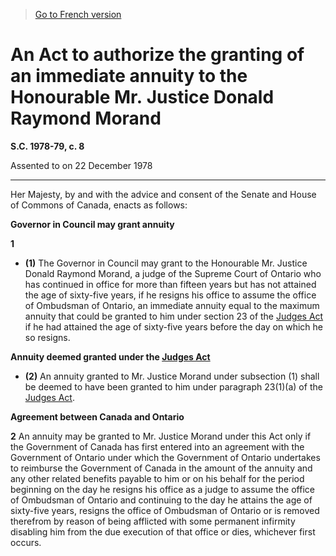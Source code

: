 > [Go to French version](/fr/Lois/Lois%20du%20Canada/1978-79/ch.%208.md)

# An Act to authorize the granting of an immediate annuity to the Honourable Mr. Justice Donald Raymond Morand

**S.C. 1978-79, c. 8**


Assented to on 22 December 1978

----------



Her Majesty, by and with the advice and consent of the Senate and House of Commons of Canada, enacts as follows:






**Governor in Council may grant annuity**

**1** 

- **(1)** The Governor in Council may grant to the Honourable Mr. Justice Donald Raymond Morand, a judge of the Supreme Court of Ontario who has continued in office for more than fifteen years but has not attained the age of sixty-five years, if he resigns his office to assume the office of Ombudsman of Ontario, an immediate annuity equal to the maximum annuity that could be granted to him under section 23 of the [Judges Act](/en/Acts/Revised%20Statutes%20of%20Canada/J/J-1.md) if he had attained the age of sixty-five years before the day on which he so resigns.

**Annuity deemed granted under the [Judges Act](/en/Acts/Revised%20Statutes%20of%20Canada/J/J-1.md)**

- **(2)** An annuity granted to Mr. Justice Morand under subsection (1) shall be deemed to have been granted to him under paragraph 23(1)(a) of the [Judges Act](/en/Acts/Revised%20Statutes%20of%20Canada/J/J-1.md).




**Agreement between Canada and Ontario**

**2** An annuity may be granted to Mr. Justice Morand under this Act only if the Government of Canada has first entered into an agreement with the Government of Ontario under which the Government of Ontario undertakes to reimburse the Government of Canada in the amount of the annuity and any other related benefits payable to him or on his behalf for the period beginning on the day he resigns his office as a judge to assume the office of Ombudsman of Ontario and continuing to the day he attains the age of sixty-five years, resigns the office of Ombudsman of Ontario or is removed therefrom by reason of being afflicted with some permanent infirmity disabling him from the due execution of that office or dies, whichever first occurs.


